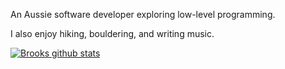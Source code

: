 An Aussie software developer exploring low-level programming.

I also enjoy hiking, bouldering, and writing music.

[![Brooks github stats](https://github-readme-stats.vercel.app/api?username=brookjeynes&theme=dark)](https://github.com/brookjeynes/github-readme-stats) 
